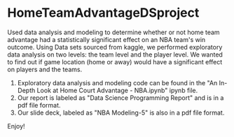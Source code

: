 # HomeTeamAdvantageDSproject
Used data analysis and modeling to determine whether or not home team advantage had a statistically significant effect on an NBA team's win outcome.
Using Data sets sourced from kaggle, we performed exploratory data analysis on two levels: the team level and the player level. We wanted to find out if game location (home or away) would have a significant effect on players and the teams. 

1. Exploratory data analysis and modeling code can be found in the "An In-Depth Look at Home Court Advantage - NBA.ipynb" ipynb file. 
2. Our report is labeled as "Data Science Programming Report" and is in a pdf file format. 
3. Our slide deck, labeled as "NBA Modeling-5" is also in a pdf file format. 

Enjoy! 
